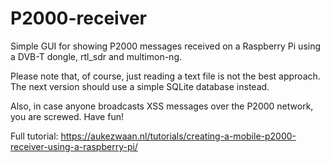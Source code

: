 # P2000-receiver
Simple GUI for showing P2000 messages received on a Raspberry Pi using a DVB-T dongle, rtl_sdr and multimon-ng.

Please note that, of course, just reading a text file is not the best approach. The next version should use a simple SQLite database instead.

Also, in case anyone broadcasts XSS messages over the P2000 network, you are screwed. Have fun!

Full tutorial: https://aukezwaan.nl/tutorials/creating-a-mobile-p2000-receiver-using-a-raspberry-pi/
